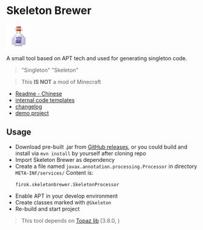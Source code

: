 # Skeleton Brewer

![logo](doc/logo.png)

A small tool based on APT tech
and used for generating singleton code.

> "Singleton" "Skeleton"

> This **IS NOT** a mod of Minecraft

* [Readme - Chinese](readme.md)
* [internal code templates](doc/pattern.md)
* [changelog](doc/changelog.md)
* [demo project](https://github.com/351768593/SkeletonBrewerDemo)

## Usage

* Download pre-built .jar from [GitHub releases](),
  or you could build and install via `mvn install` by yourself after cloning repo
* Import Skeleton Brewer as dependency
* Create a file named `javax.annotation.processing.Processor` in directory `META-INF/services/`
  Content is:
  ```text
  firok.skeletonbrewer.SkeletonProcessor
  ```
* Enable APT in your develop environment
* Create classes marked with `@Skeleton`
* Re-build and start project

> This tool depends on [Topaz lib](https://github.com/351768593/Topaz) \[3.8.0, \)
